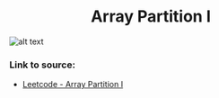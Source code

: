 <h1 align="center">Array Partition I</h1>

![alt text](https://images2.imgbox.com/8e/61/1FBjHHiG_o.png?raw=true)

### Link to source: 
- <a href="https://leetcode.com/problems/array-partition-i/">Leetcode - Array Partition I</a>

